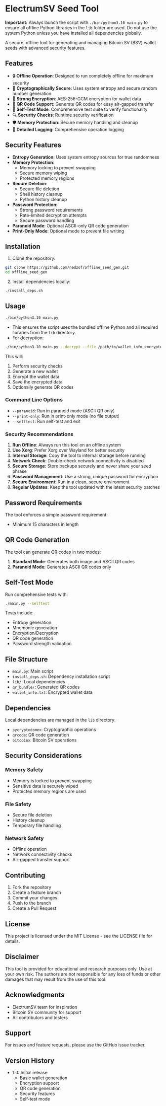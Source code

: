 # ElectrumSV Seed Tool

**Important:** Always launch the script with `./bin/python3.10 main.py` to ensure all offline Python libraries in the `lib` folder are used. Do not use the system Python unless you have installed all dependencies globally.

A secure, offline tool for generating and managing Bitcoin SV (BSV) wallet seeds with advanced security features.

## Features

- 🔒 **Offline Operation**: Designed to run completely offline for maximum security
- 🎲 **Cryptographically Secure**: Uses system entropy and secure random number generation
- 🔐 **Strong Encryption**: AES-256-GCM encryption for wallet data
- 📱 **QR Code Support**: Generate QR codes for easy air-gapped transfer
- 🧪 **Self-Test Mode**: Comprehensive test suite to verify functionality
- 🔍 **Security Checks**: Runtime security verification
- 🛡️ **Memory Protection**: Secure memory handling and cleanup
- 📝 **Detailed Logging**: Comprehensive operation logging

## Security Features

- **Entropy Generation**: Uses system entropy sources for true randomness
- **Memory Protection**: 
  - Memory locking to prevent swapping
  - Secure memory wiping
  - Protected memory regions
- **Secure Deletion**: 
  - Secure file deletion
  - Shell history cleanup
  - Python history cleanup
- **Password Protection**:
  - Strong password requirements
  - Rate-limited decryption attempts
  - Secure password handling
- **Paranoid Mode**: Optional ASCII-only QR code generation
- **Print-Only Mode**: Optional mode to prevent file writing

## Installation

1. Clone the repository:
```bash
git clone https://github.com/nedzof/offline_seed_gen.git
cd offline_seed_gen
```

2. Install dependencies locally:
```bash
./install_deps.sh
```

## Usage

```bash
./bin/python3.10 main.py
```

- This ensures the script uses the bundled offline Python and all required libraries from the `lib` directory.
- For decryption:

```bash
./bin/python3.10 main.py --decrypt --file /path/to/wallet_info_encrypted.txt --password YOURPASSWORD
```

This will:
1. Perform security checks
2. Generate a new wallet
3. Encrypt the wallet data
4. Save the encrypted data
5. Optionally generate QR codes

### Command Line Options

- `--paranoid`: Run in paranoid mode (ASCII QR only)
- `--print-only`: Run in print-only mode (no file output)
- `--selftest`: Run self-test and exit

### Security Recommendations

1. **Run Offline**: Always run this tool on an offline system
2. **Use Xorg**: Prefer Xorg over Wayland for better security
3. **Internal Storage**: Copy the tool to internal storage before running
4. **Network Check**: Double-check network connectivity is disabled
5. **Secure Storage**: Store backups securely and never share your seed phrase
6. **Password Management**: Use a strong, unique password for encryption
7. **Secure Environment**: Run in a clean, secure environment
8. **Regular Updates**: Keep the tool updated with the latest security patches

## Password Requirements

The tool enforces a simple password requirement:
- Minimum 15 characters in length

## QR Code Generation

The tool can generate QR codes in two modes:
1. **Standard Mode**: Generates both image and ASCII QR codes
2. **Paranoid Mode**: Generates ASCII QR codes only

## Self-Test Mode

Run comprehensive tests with:
```bash
./main.py --selftest
```

Tests include:
- Entropy generation
- Mnemonic generation
- Encryption/Decryption
- QR code generation
- Password strength validation

## File Structure

- `main.py`: Main script
- `install_deps.sh`: Dependency installation script
- `lib/`: Local dependencies
- `qr_bundle/`: Generated QR codes
- `wallet_info.txt`: Encrypted wallet data

## Dependencies

Local dependencies are managed in the `lib` directory:
- `pycryptodomex`: Cryptographic operations
- `qrcode`: QR code generation
- `bitcoinx`: Bitcoin SV operations

## Security Considerations

### Memory Safety
- Memory is locked to prevent swapping
- Sensitive data is securely wiped
- Protected memory regions are used

### File Safety
- Secure file deletion
- History cleanup
- Temporary file handling

### Network Safety
- Offline operation
- Network connectivity checks
- Air-gapped transfer support

## Contributing

1. Fork the repository
2. Create a feature branch
3. Commit your changes
4. Push to the branch
5. Create a Pull Request

## License

This project is licensed under the MIT License - see the LICENSE file for details.

## Disclaimer

This tool is provided for educational and research purposes only. Use at your own risk. The authors are not responsible for any loss of funds or other damages that may result from the use of this tool.

## Acknowledgments

- ElectrumSV team for inspiration
- Bitcoin SV community for support
- All contributors and testers

## Support

For issues and feature requests, please use the GitHub issue tracker.

## Version History

- 1.0: Initial release
  - Basic wallet generation
  - Encryption support
  - QR code generation
  - Security features
  - Self-test mode 